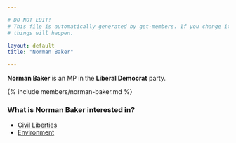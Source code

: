 ```yaml
---

# DO NOT EDIT!
# This file is automatically generated by get-members. If you change it, bad
# things will happen.

layout: default
title: "Norman Baker"

---
```


**Norman Baker** is an MP in the **Liberal Democrat** party.

{% include members/norman-baker.md %}

### What is Norman Baker interested in?


* [Civil Liberties](/interests/civil-liberties.html)
* [Environment](/interests/environment.html)
